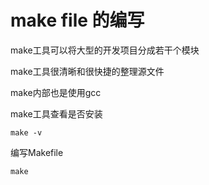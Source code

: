 # **make file 的编写** #

make工具可以将大型的开发项目分成若干个模块  

make工具很清晰和很快捷的整理源文件  

make内部也是使用gcc  

make工具查看是否安装  

```linux
make -v
```

编写Makefile

```linux
make
```